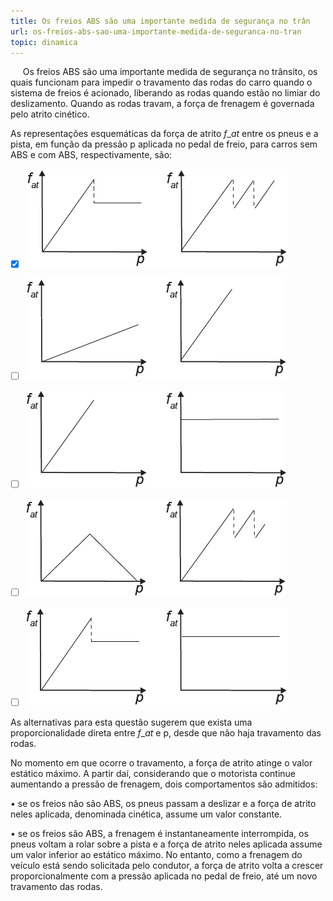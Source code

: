 ```yaml
---
title: Os freios ABS são uma importante medida de segurança no trân
url: os-freios-abs-sao-uma-importante-medida-de-seguranca-no-tran
topic: dinamica
---
```



     Os freios ABS são uma importante medida de segurança no trânsito, os quais funcionam para impedir o travamento das rodas do carro quando o sistema de freios é acionado, liberando as rodas quando estão no limiar do deslizamento. Quando as rodas travam, a força de frenagem é governada pelo atrito cinético.

As representações esquemáticas da força de atrito $f\_{at}$ entre os pneus e a pista, em função da pressão p aplicada no pedal de freio, para carros sem ABS e com ABS, respectivamente, são:



- [x] ![](dbf19097-37c1-e186-f2da-7e147d2a460a.png)
- [ ] ![](dc2bbea4-8e3e-5905-02d1-c11a68219950.png)
- [ ] ![](52a5f765-1717-c796-049a-bb43b9871cba.png)
- [ ] ![](0a714ec4-988c-7ab5-63fe-619eac12c682.png)
- [ ] ![](815d6120-6348-ba1a-a61c-878cca4bb63d.png)


As alternativas para esta questão sugerem que exista uma proporcionalidade direta entre $f\_{at}$ e p, desde que não haja travamento das rodas.

No momento em que ocorre o travamento, a força de atrito atinge o valor estático máximo. A partir daí, considerando que o motorista continue aumentando a pressão de frenagem, dois comportamentos são admitidos:

• se os freios não são ABS, os pneus passam a deslizar e a força de atrito neles aplicada, denominada cinética, assume um valor constante.

• se os freios são ABS, a frenagem é instantaneamente interrompida, os pneus voltam a rolar sobre a pista e a força de atrito neles aplicada assume um valor inferior ao estático máximo. No entanto, como a frenagem do veículo está sendo solicitada pelo condutor, a força de atrito volta a crescer proporcionalmente com a pressão aplicada no pedal de freio, até um novo travamento das rodas.
